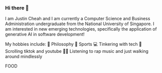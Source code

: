 ### Hi there 👋

I am Justin Cheah and I am currently a Computer Science and Business Administration undergraduate from the National University of Singapore. I am interested in new emerging technologies, specifically the application of generative AI in software development!

My hobbies include:
🤔 Philosophy
🥏 Sports
💻 Tinkering with tech
🥱 Scrolling tiktok and youtube
🚶‍♂️ Listening to rap music and just walking around mindlessly

FOOD

<!--
**JCSnap/JCSnap** is a ✨ _special_ ✨ repository because its `README.md` (this file) appears on your GitHub profile.

Here are some ideas to get you started:

- 🔭 I’m currently working on ...
- 🌱 I’m currently learning ...
- 👯 I’m looking to collaborate on ...
- 🤔 I’m looking for help with ...
- 💬 Ask me about ...
- 📫 How to reach me: ...
- 😄 Pronouns: ...
- ⚡ Fun fact: ...
-->
